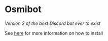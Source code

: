 # Osmibot
_Version 2 of the best Discord bot ever to exist_

See [here](https://github.com/ANT1H3R0/osmibotlauncher) for more information on how to install